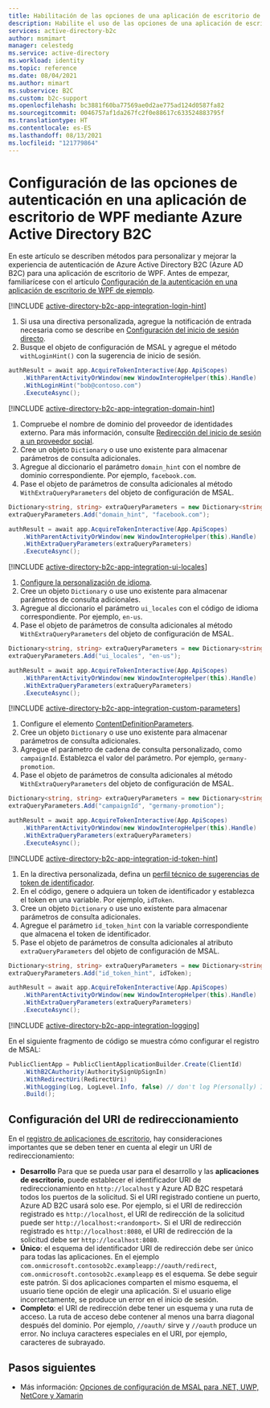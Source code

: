 ```yaml
---
title: Habilitación de las opciones de una aplicación de escritorio de WPF mediante Azure Active Directory B2C
description: Habilite el uso de las opciones de una aplicación de escritorio de WPF de varias maneras.
services: active-directory-b2c
author: msmimart
manager: celestedg
ms.service: active-directory
ms.workload: identity
ms.topic: reference
ms.date: 08/04/2021
ms.author: mimart
ms.subservice: B2C
ms.custom: b2c-support
ms.openlocfilehash: bc3881f60ba77569ae0d2ae775ad124d0587fa82
ms.sourcegitcommit: 0046757af1da267fc2f0e88617c633524883795f
ms.translationtype: HT
ms.contentlocale: es-ES
ms.lasthandoff: 08/13/2021
ms.locfileid: "121779864"
---
```

# <a name="configure-authentication-options-in-a-wpf-desktop-application-using-azure-active-directory-b2c"></a>Configuración de las opciones de autenticación en una aplicación de escritorio de WPF mediante Azure Active Directory B2C 

En este artículo se describen métodos para personalizar y mejorar la experiencia de autenticación de Azure Active Directory B2C (Azure AD B2C) para una aplicación de escritorio de WPF. Antes de empezar, familiarícese con el artículo [Configuración de la autenticación en una aplicación de escritorio de WPF de ejemplo](configure-authentication-sample-wpf-desktop-app.md).


[!INCLUDE [active-directory-b2c-app-integration-login-hint](../../includes/active-directory-b2c-app-integration-login-hint.md)]

1. Si usa una directiva personalizada, agregue la notificación de entrada necesaria como se describe en [Configuración del inicio de sesión directo](direct-signin.md#prepopulate-the-sign-in-name). 
1. Busque el objeto de configuración de MSAL y agregue el método `withLoginHint()` con la sugerencia de inicio de sesión.

```csharp
authResult = await app.AcquireTokenInteractive(App.ApiScopes)
    .WithParentActivityOrWindow(new WindowInteropHelper(this).Handle)
    .WithLoginHint("bob@contoso.com")
    .ExecuteAsync();
```

[!INCLUDE [active-directory-b2c-app-integration-domain-hint](../../includes/active-directory-b2c-app-integration-domain-hint.md)]

1. Compruebe el nombre de dominio del proveedor de identidades externo. Para más información, consulte [Redirección del inicio de sesión a un proveedor social](direct-signin.md#redirect-sign-in-to-a-social-provider). 
1. Cree un objeto `Dictionary` o use uno existente para almacenar parámetros de consulta adicionales.
1. Agregue al diccionario el parámetro `domain_hint` con el nombre de dominio correspondiente. Por ejemplo, `facebook.com`.
1. Pase el objeto de parámetros de consulta adicionales al método `WithExtraQueryParameters` del objeto de configuración de MSAL.

```csharp
Dictionary<string, string> extraQueryParameters = new Dictionary<string, string>();
extraQueryParameters.Add("domain_hint", "facebook.com");

authResult = await app.AcquireTokenInteractive(App.ApiScopes)
    .WithParentActivityOrWindow(new WindowInteropHelper(this).Handle)
    .WithExtraQueryParameters(extraQueryParameters)
    .ExecuteAsync();
```

[!INCLUDE [active-directory-b2c-app-integration-ui-locales](../../includes/active-directory-b2c-app-integration-ui-locales.md)]

1. [Configure la personalización de idioma](language-customization.md).
1. Cree un objeto `Dictionary` o use uno existente para almacenar parámetros de consulta adicionales.
1. Agregue al diccionario el parámetro `ui_locales` con el código de idioma correspondiente. Por ejemplo, `en-us`.
1. Pase el objeto de parámetros de consulta adicionales al método `WithExtraQueryParameters` del objeto de configuración de MSAL.

```csharp
Dictionary<string, string> extraQueryParameters = new Dictionary<string, string>();
extraQueryParameters.Add("ui_locales", "en-us");

authResult = await app.AcquireTokenInteractive(App.ApiScopes)
    .WithParentActivityOrWindow(new WindowInteropHelper(this).Handle)
    .WithExtraQueryParameters(extraQueryParameters)
    .ExecuteAsync();
```

[!INCLUDE [active-directory-b2c-app-integration-custom-parameters](../../includes/active-directory-b2c-app-integration-custom-parameters.md)]

1. Configure el elemento [ContentDefinitionParameters](customize-ui-with-html.md#configure-dynamic-custom-page-content-uri).
1. Cree un objeto `Dictionary` o use uno existente para almacenar parámetros de consulta adicionales.
1. Agregue el parámetro de cadena de consulta personalizado, como `campaignId`. Establezca el valor del parámetro. Por ejemplo, `germany-promotion`.
1. Pase el objeto de parámetros de consulta adicionales al método `WithExtraQueryParameters` del objeto de configuración de MSAL.

```csharp
Dictionary<string, string> extraQueryParameters = new Dictionary<string, string>();
extraQueryParameters.Add("campaignId", "germany-promotion");

authResult = await app.AcquireTokenInteractive(App.ApiScopes)
    .WithParentActivityOrWindow(new WindowInteropHelper(this).Handle)
    .WithExtraQueryParameters(extraQueryParameters)
    .ExecuteAsync();
```

[!INCLUDE [active-directory-b2c-app-integration-id-token-hint](../../includes/active-directory-b2c-app-integration-id-token-hint.md)]

1. En la directiva personalizada, defina un [perfil técnico de sugerencias de token de identificador](id-token-hint.md).
1. En el código, genere o adquiera un token de identificador y establezca el token en una variable. Por ejemplo, `idToken`. 
1. Cree un objeto `Dictionary` o use uno existente para almacenar parámetros de consulta adicionales.
1. Agregue el parámetro `id_token_hint` con la variable correspondiente que almacena el token de identificador.
1. Pase el objeto de parámetros de consulta adicionales al atributo `extraQueryParameters` del objeto de configuración de MSAL.

```csharp
Dictionary<string, string> extraQueryParameters = new Dictionary<string, string>();
extraQueryParameters.Add("id_token_hint", idToken);

authResult = await app.AcquireTokenInteractive(App.ApiScopes)
    .WithParentActivityOrWindow(new WindowInteropHelper(this).Handle)
    .WithExtraQueryParameters(extraQueryParameters)
    .ExecuteAsync();
```


[!INCLUDE [active-directory-b2c-app-integration-logging](../../includes/active-directory-b2c-app-integration-logging.md)]


En el siguiente fragmento de código se muestra cómo configurar el registro de MSAL:

```csharp
PublicClientApp = PublicClientApplicationBuilder.Create(ClientId)
    .WithB2CAuthority(AuthoritySignUpSignIn)
    .WithRedirectUri(RedirectUri)
    .WithLogging(Log, LogLevel.Info, false) // don't log P(ersonally) I(dentifiable) I(nformation) details on a regular basis
    .Build();
```

## <a name="configure-redirect-uri"></a>Configuración del URI de redireccionamiento

En el [registro de aplicaciones de escritorio](configure-authentication-sample-wpf-desktop-app.md#23-register-the-desktop-app), hay consideraciones importantes que se deben tener en cuenta al elegir un URI de redireccionamiento:

* **Desarrollo** Para que se pueda usar para el desarrollo y las **aplicaciones de escritorio**, puede establecer el identificador URI de redireccionamiento en `http://localhost` y Azure AD B2C respetará todos los puertos de la solicitud. Si el URI registrado contiene un puerto, Azure AD B2C usará solo ese. Por ejemplo, si el URI de redirección registrado es `http://localhost`, el URI de redirección de la solicitud puede ser `http://localhost:<randomport>`. Si el URI de redirección registrado es `http://localhost:8080`, el URI de redirección de la solicitud debe ser `http://localhost:8080`.
* **Único**: el esquema del identificador URI de redirección debe ser único para todas las aplicaciones. En el ejemplo `com.onmicrosoft.contosob2c.exampleapp://oauth/redirect`, `com.onmicrosoft.contosob2c.exampleapp` es el esquema. Se debe seguir este patrón. Si dos aplicaciones comparten el mismo esquema, el usuario tiene opción de elegir una aplicación. Si el usuario elige incorrectamente, se produce un error en el inicio de sesión.
* **Completo**: el URI de redirección debe tener un esquema y una ruta de acceso. La ruta de acceso debe contener al menos una barra diagonal después del dominio. Por ejemplo, `//oauth/` sirve y `//oauth` produce un error. No incluya caracteres especiales en el URI, por ejemplo, caracteres de subrayado.

## <a name="next-steps"></a>Pasos siguientes

- Más información: [Opciones de configuración de MSAL para .NET, UWP, NetCore y Xamarin](https://github.com/AzureAD/microsoft-authentication-library-for-dotnet/wiki)
